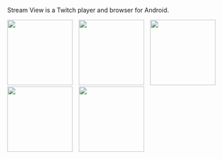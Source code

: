 Stream View is a Twitch player and browser for Android.

<img src="https://github.com/user-attachments/assets/e423435d-ab54-44d6-9a3e-90c27d1d4c93" width="150" style="display: inline-block; margin-right: 10px;"/>
<img src="https://github.com/user-attachments/assets/c58dfe4e-9259-4059-9ebd-8a3ef9fae5d5" width="150" style="display: inline-block; margin-right: 10px;"/>
<img src="https://github.com/user-attachments/assets/92482758-c11a-44a7-bf9f-ba72ba96b543" width="150" style="display: inline-block; margin-right: 10px;"/>
<img src="https://github.com/user-attachments/assets/f4fa6b30-97ec-4db0-915b-5df6b18e5506" width="150" style="display: inline-block; margin-right: 10px;"/>
<img src="https://github.com/user-attachments/assets/fcc27386-c194-488d-9538-7fc9a4e4a27b" width="150" style="display: inline-block; margin-right: 10px;"/>
